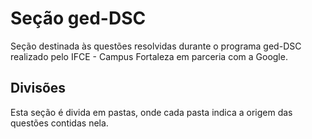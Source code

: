# Seção ged-DSC
Seção destinada às questões resolvidas durante o programa ged-DSC realizado pelo IFCE - Campus Fortaleza em parceria com a Google.

## Divisões
Esta seção é divida em pastas, onde cada pasta indica a origem das questões contidas nela.